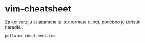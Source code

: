# vim-cheatsheet

Za konverziju šalabahtera iz .tex formata u .pdf, potrebno je koristiti naredbu:
```
pdflatex cheatsheet.tex
```
